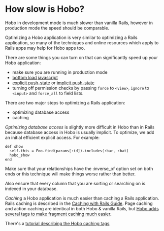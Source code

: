 # How slow is Hobo?

Hobo in development mode is much slower than vanilla Rails, however in
production mode the speed should be comparable.

Optimizing a Hobo application is very similar to optimizing a Rails
application, so many of the techniques and online resources which
apply to Rails apps may help for Hobo apps too.

There are some things you can turn on that can significantly speed up
your Hobo application:

* make sure you are running in production mode
* [bottom load javascript](http://cookbook.hobocentral.net/manual/changes20#bottomloading_javascript)
* [explicit push-state](http://cookbook-1.4.hobocentral.net/manual/changes20#pushstate) or [implicit push-state](https://github.com/rails/turbolinks)
* turning off permission checks by passing `force` to `<view>`, `ignore` to `<input>` and `force_all` to field lists.

There are two major steps to optimizing a Rails application:

+ optimizing database access
+ caching

*Optimizing database access* is slightly more difficult in Hobo than in
Rails because database access in Hobo is usually implicit. To
optimize, we add an initial efficient explicit access.   For example:

    def show
      self.this = Foo.find(params[:id]).includes(:bar, :bat)
      hobo_show
    end

Make sure that your relationships have the :inverse_of option set on
both ends or this technique will make things worse rather than better.

Also ensure that every column that you are sorting or searching on is
indexed in your database.

*Caching* a Hobo application is much easier than caching a Rails
application. Rails caching is described in the [Caching with Rails
Guide](http://guides.rubyonrails.org/caching_with_rails.html). Page
caching and action caching are identical in both Hobo & vanilla Rails,
but [Hobo adds several tags to make fragment caching much
easier](http://cookbook-1.4.hobocentral.net/api_taglibs/cache).

There's a [tutorial describing the Hobo caching tags](/tutorials/caching)

